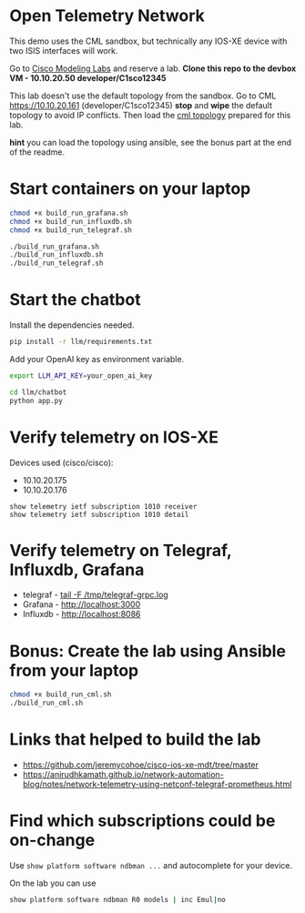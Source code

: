 # Open Telemetry Network

This demo uses the CML sandbox, but technically any IOS-XE device with two ISIS interfaces will work.

Go to [Cisco Modeling Labs](https://developer.cisco.com/site/sandbox/) and reserve a lab. **Clone this repo to the devbox VM - 10.10.20.50 developer/C1sco12345**

This lab doesn't use the default topology from the sandbox. Go to CML <https://10.10.20.161> (developer/C1sco12345) **stop** and **wipe** the default topology to avoid IP conflicts. Then load the [cml topology](ansible/cml_lab/topology.yaml) prepared for this lab.

**hint** you can load the topology using ansible, see the bonus part at the end of the readme.

# Start containers on your laptop

```bash
chmod +x build_run_grafana.sh
chmod +x build_run_influxdb.sh
chmod +x build_run_telegraf.sh

./build_run_grafana.sh
./build_run_influxdb.sh
./build_run_telegraf.sh
```

# Start the chatbot

Install the dependencies needed.

```bash
pip install -r llm/requirements.txt
```

Add your OpenAI key as environment variable.

```bash
export LLM_API_KEY=your_open_ai_key
```

```bash
cd llm/chatbot
python app.py
```

# Verify telemetry on IOS-XE

Devices used (cisco/cisco):

- 10.10.20.175
- 10.10.20.176

```
show telemetry ietf subscription 1010 receiver
show telemetry ietf subscription 1010 detail
```

# Verify telemetry on Telegraf, Influxdb, Grafana

- telegraf - [tail -F /tmp/telegraf-grpc.log](telegraf/dockerfile#30)
- Grafana - <http://localhost:3000>
- Influxdb - <http://localhost:8086>

# Bonus: Create the lab using Ansible from your laptop

```bash
chmod +x build_run_cml.sh
./build_run_cml.sh
```

# Links that helped to build the lab

- <https://github.com/jeremycohoe/cisco-ios-xe-mdt/tree/master>
- <https://anirudhkamath.github.io/network-automation-blog/notes/network-telemetry-using-netconf-telegraf-prometheus.html>

# Find which subscriptions could be on-change

Use `show platform software ndbman ...` and autocomplete for your device.

On the lab you can use

```bash
show platform software ndbman R0 models | inc Emul|no
```

